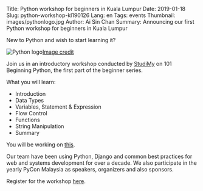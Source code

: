 Title: Python workshop for beginners in Kuala Lumpur
Date: 2019-01-18
Slug: python-workshop-kl190126 
Lang: en 
Tags: events
Thumbnail: images/pythonlogo.jpg 
Author: Ai Sin Chan 
Summary: Announcing our first Python workshop for beginners in Kuala Lumpur

New to Python and wish to start learning it? 

![Python logo](/images/pythonlogo.jpg)<a class="caption" href="https://www.python.org/community/logos/">Image credit</a>

Join us in an introductory workshop conducted by [StudiMy](https://studi.my/) on 101 Beginning Python, the first part of the beginner series. 

What you will learn:
- Introduction
- Data Types
- Variables, Statement & Expression
- Flow Control
- Functions
- String Manipulation
- Summary

You will be working on [this](https://github.com/StudiMY/101-beginning-python).

Our team have been using Python, Django and common best practices for web and systems development for over a decade. We also participate in the yearly PyCon Malaysia as speakers, organizers and also sponsors.

Register for the workshop [here](https://learnpython101.peatix.com/).
